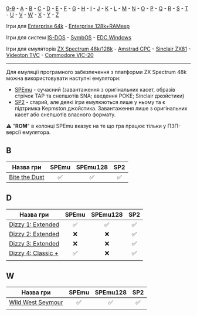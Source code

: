 [0-9](../0/games-0.md) - [A](../a/games-a.md) - [B](../b/games-b.md) - [C](../c/games-c.md) - [D](../d/games-d.md) - [E](../e/games-e.md) - [F](../f/games-f.md) - [G](../g/games-g.md) - [H](../h/games-h.md) - [I](../i/games-i.md) - [J](../j/games-j.md) - [K](../k/games-k.md) - [L](../l/games-l.md) - [M](../m/games-m.md) - [N](../n/games-n.md) - [O](../o/games-o.md) - [P](../p/games-p.md) - [Q](../q/games-q.md) - [R](../r/games-r.md) - [S](../s/games-s.md) - [T](../t/games-t.md) - [U](../u/games-u.md) - [V](../v/games-v.md) - [W](../w/games-w.md) - [X](../x/games-x.md) - [Y](../y/games-y.md) - [Z](../z/games-z.md)

Ігри для [Enterprise 64k](../games-ep64.md) - [Enterprise 128k+RAMexp](../games-epramexp.md)

Ігри для систем [IS-DOS](../games-is-dos.md) - [SymbOS](../games-symbos.md) - [EDC Windows](../games-edcw.md)

Ігри для емуляторів [ZX Spectrum 48k/128k](../zxemu/games-zxemu.md) - [Amstrad CPC](../cpcemu/games-cpc.md) - [Sinclair ZX81](../zx81emu/games-zx81.md) - [Videoton TVC](../tvcemu/games-tvc.md) - [Commodore VIC-20](../vic20emu/games-vic20.md)

----------

Для емуляції програмного забезпечення з платформи ZX Spectrum 48k можна використовувати наступні емулятори: 

 - [SPEmu](../../software/se-spemu.md) - сучасний (завантаження з оригінальних касет, образів стрічок TAP та снепшотів SNA; введення POKE; Sinclair джойстики)
 - [SP2](../../software/se-sp2.md) - старий, але деякі ігри емулюються лише у ньому та є підтримка Kepmston джойстика. Завантаження лише з оригінальних касет або снепшотів власного формату.

⚠ "**ROM**" в колонці SPEmu вказує на те що гра працює тільки у ПЗП-версії емулятора.

## B

| Назва гри                              | SPEmu | SPEmu128 | SP2 |
| -------------------------------------- |:-----:|:--------:|:---:|
| [Bite the Dust](sg-bite-the-dust.md) |  ✅   |    ✅    | ✅  |

## D

| Назва гри                              | SPEmu | SPEmu128 | SP2 |
| -------------------------------------- |:-----:|:--------:|:---:|
| [Dizzy 1: Extended](sg-dizzy1-ext.md)  |  ✅   |    ✅    | ✅  |
| [Dizzy 2: Extended](sg-dizzy2-ext.md)  |  ❌   |    ❌    | ✅  |
| [Dizzy 3: Extended](sg-dizzy3-ext.md)  |  ❌   |    ❌    | ✅  |
| [Dizzy 4: Classic +](sg-dizzy4-cls.md) |  ✅   |    ❌    | ✅  |
|                                        |       |          |     |


## W

| Назва гри                             | SPEmu | SPEmu128 | SP2 |
| ------------------------------------- |:-----:|:--------:|:---:|
| [Wild West Seymour](sg-ww-seymour.md) |  ✅   |    ✅    | ✅  |
|                                       |       |          |     |
